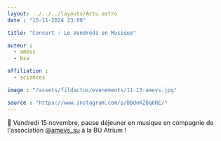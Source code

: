 ```yaml
---
layout: ../../../layouts/Actu.astro
date : "15-11-2024 23:00"

title: "Concert : Le Vendredi en Musique"

auteur :
  - amevs
  - bsu

affiliation :
  - sciences

image : "/assets/fildactus/evenements/11-15-amevs.jpg"

source : "https://www.instagram.com/p/DBdoKZQq6RE/"
---
```


🎻 Vendredi 15 novembre, pause déjeuner en musique en compagnie de l'association [@amevs_su](https://www.instagram.com/amevs_su/) à la BU Atrium !